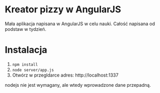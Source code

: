 # Kreator pizzy w AngularJS
Mała aplikacja napisana w AngularJS w celu nauki. Całość napisana od podstaw w tydzień.

# Instalacja
1. `npm install`
2. `node server/app.js`
3. Otwórz w przegldarce adres: http://localhost:1337

nodejs nie jest wymagany, ale wtedy wprowadzone dane przepadną.
